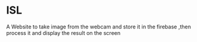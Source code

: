 # ISL
A Website to take image from the webcam and store it in the firebase ,then process it and display the result on the screen
